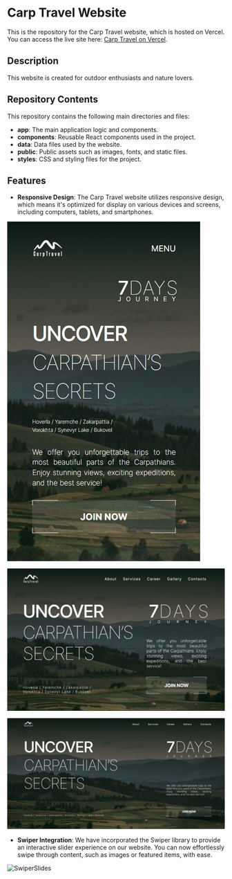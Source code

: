 # Carp Travel Website

This is the repository for the Carp Travel website, which is hosted on Vercel. You can access the live site here: [Carp Travel on Vercel](https://carp-travel-xi.vercel.app/).

## Description


This website is created for outdoor enthusiasts and nature lovers.

## Repository Contents

This repository contains the following main directories and files:

- **app**: The main application logic and components.
- **components**: Reusable React components used in the project.
- **data**: Data files used by the website.
- **public**: Public assets such as images, fonts, and static files.
- **styles**: CSS and styling files for the project.

## Features

- **Responsive Design**: The Carp Travel website utilizes responsive design, which means it's optimized for display on various devices and screens, including computers, tablets, and smartphones.

<!-- ![Mobile](https://carp-travel-xi.vercel.app/_next/image?url=/readme/mobile.jpg) -->

![Mobile](public/readme/mobile.jpg)

![Tablet](public/readme/tablet.jpg)

![Desktop](public/readme//desktop-readme.jpg)

<!-- ![Tablet](https://carp-travel-xi.vercel.app/_next/image?url=/readme/tablet.jpg)

![Desktop](https://carp-travel-xi.vercel.app/_next/image?url=/readme/desktop-readme.jpg) -->

- **Swiper Integration**: We have incorporated the Swiper library to provide an interactive slider experience on our website. You can now effortlessly swipe through content, such as images or featured items, with ease.

<!-- ![Tablet](https://carp-travel-xi.vercel.app/_next/image?url=/readme/slides.gif) -->

![SwiperSlides](public/readme/slides.gif)


<!-- &w=384&q=75 -->


<!-- This is a [Next.js](https://nextjs.org/) project bootstrapped with [`create-next-app`](https://github.com/vercel/next.js/tree/canary/packages/create-next-app).

## Getting Started

First, run the development server:

```bash
npm run dev
# or
yarn dev
# or
pnpm dev
```

Open [http://localhost:3000](http://localhost:3000) with your browser to see the result.

You can start editing the page by modifying `app/page.js`. The page auto-updates as you edit the file.

This project uses [`next/font`](https://nextjs.org/docs/basic-features/font-optimization) to automatically optimize and load Inter, a custom Google Font.

## Learn More

To learn more about Next.js, take a look at the following resources:

- [Next.js Documentation](https://nextjs.org/docs) - learn about Next.js features and API.
- [Learn Next.js](https://nextjs.org/learn) - an interactive Next.js tutorial.

You can check out [the Next.js GitHub repository](https://github.com/vercel/next.js/) - your feedback and contributions are welcome!

## Deploy on Vercel

The easiest way to deploy your Next.js app is to use the [Vercel Platform](https://vercel.com/new?utm_medium=default-template&filter=next.js&utm_source=create-next-app&utm_campaign=create-next-app-readme) from the creators of Next.js.

Check out our [Next.js deployment documentation](https://nextjs.org/docs/deployment) for more details. -->
